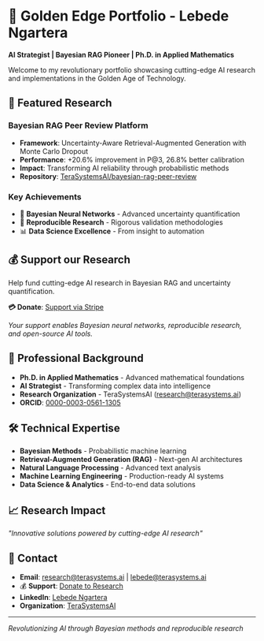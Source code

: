 # 🌟 Golden Edge Portfolio - Lebede Ngartera

**AI Strategist | Bayesian RAG Pioneer | Ph.D. in Applied Mathematics**

Welcome to my revolutionary portfolio showcasing cutting-edge AI research and implementations in the Golden Age of Technology.

## 🚀 Featured Research

### Bayesian RAG Peer Review Platform
- **Framework**: Uncertainty-Aware Retrieval-Augmented Generation with Monte Carlo Dropout
- **Performance**: +20.6% improvement in P@3, 26.8% better calibration
- **Impact**: Transforming AI reliability through probabilistic methods
- **Repository**: [TeraSystemsAI/bayesian-rag-peer-review](https://github.com/TeraSystemsAI/bayesian-rag-peer-review)

### Key Achievements
- 🧬 **Bayesian Neural Networks** - Advanced uncertainty quantification
- 🔬 **Reproducible Research** - Rigorous validation methodologies  
- 📊 **Data Science Excellence** - From insight to automation

## 💰 Support our Research
Help fund cutting-edge AI research in Bayesian RAG and uncertainty quantification.

**💳 Donate**: [Support via Stripe](https://buy.stripe.com/3cI9AS11N67I3W66IH04801)

*Your support enables Bayesian neural networks, reproducible research, and open-source AI tools.*


## 🏢 Professional Background

- **Ph.D. in Applied Mathematics** - Advanced mathematical foundations
- **AI Strategist** - Transforming complex data into intelligence
- **Research Organization** - TeraSystemsAI (research@terasystems.ai)
- **ORCID**: [0000-0003-0561-1305](https://orcid.org/0000-0003-0561-1305)

## 🛠️ Technical Expertise

- **Bayesian Methods** - Probabilistic machine learning
- **Retrieval-Augmented Generation (RAG)** - Next-gen AI architectures
- **Natural Language Processing** - Advanced text analysis
- **Machine Learning Engineering** - Production-ready AI systems
- **Data Science & Analytics** - End-to-end data solutions

## 📈 Research Impact

*"Innovative solutions powered by cutting-edge AI research"*

## 📧 Contact

- **Email**: [research@terasystems.ai](mailto:research@terasystems.ai) | [lebede@terasystems.ai](mailto:lebede@terasystems.ai)
- 💰 **Support**: [Donate to Research](https://buy.stripe.com/3cI9AS11N67I3W66IH04801) 
- **LinkedIn**: [Lebede Ngartera](https://www.linkedin.com/in/lebede-ngartera-82429343)
- **Organization**: [TeraSystemsAI](https://github.com/TeraSystemsAI)

---

*Revolutionizing AI through Bayesian methods and reproducible research*
